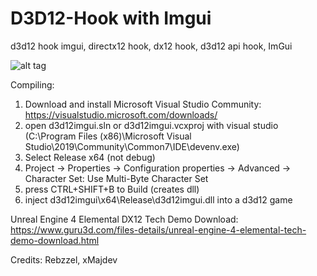 # D3D12-Hook with Imgui
d3d12 hook imgui, directx12 hook, dx12 hook, d3d12 api hook, ImGui

![alt tag](https://github.com/DrNseven/D3D12-Hook/blob/master/imgui.jpg)

Compiling:
1. Download and install Microsoft Visual Studio Community: https://visualstudio.microsoft.com/downloads/
2. open d3d12imgui.sln or d3d12imgui.vcxproj with visual studio (C:\Program Files (x86)\Microsoft Visual Studio\2019\Community\Common7\IDE\devenv.exe)
3. Select Release x64 (not debug)
4. Project -> Properties -> Configuration properties -> Advanced -> Character Set: Use Multi-Byte Character Set
5. press CTRL+SHIFT+B to Build (creates dll)
6. inject d3d12imgui\x64\Release\d3d12imgui.dll into a d3d12 game

Unreal Engine 4 Elemental DX12 Tech Demo Download: 
https://www.guru3d.com/files-details/unreal-engine-4-elemental-tech-demo-download.html

Credits: Rebzzel, xMajdev
